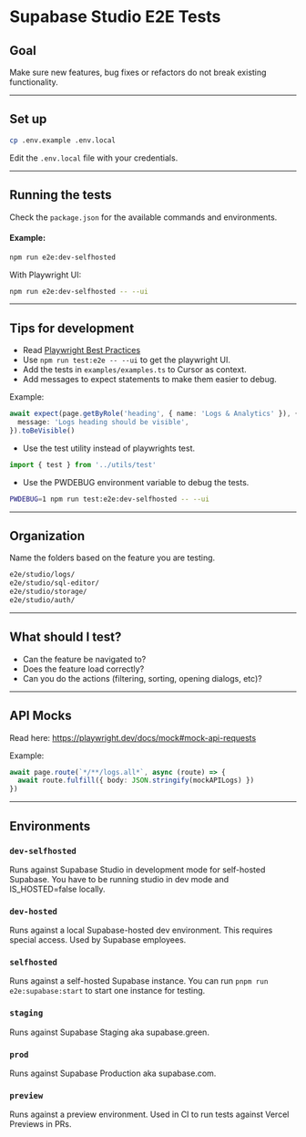 # Supabase Studio E2E Tests

## Goal

Make sure new features, bug fixes or refactors do not break existing functionality.

---

## Set up

```bash
cp .env.example .env.local
```

Edit the `.env.local` file with your credentials.

---

## Running the tests

Check the `package.json` for the available commands and environments.

#### Example:

```bash
npm run e2e:dev-selfhosted
```

With Playwright UI:

```bash
npm run e2e:dev-selfhosted -- --ui
```

---

## Tips for development

- Read [Playwright Best Practices](https://playwright.dev/docs/best-practices)
- Use `npm run test:e2e -- --ui` to get the playwright UI.
- Add the tests in `examples/examples.ts` to Cursor as context.
- Add messages to expect statements to make them easier to debug.

Example:

```ts
await expect(page.getByRole('heading', { name: 'Logs & Analytics' }), {
  message: 'Logs heading should be visible',
}).toBeVisible()
```

- Use the test utility instead of playwrights test.

```ts
import { test } from '../utils/test'
```

- Use the PWDEBUG environment variable to debug the tests.

```bash
PWDEBUG=1 npm run test:e2e:dev-selfhosted -- --ui
```

---

## Organization

Name the folders based on the feature you are testing.

```bash
e2e/studio/logs/
e2e/studio/sql-editor/
e2e/studio/storage/
e2e/studio/auth/
```

---

## What should I test?

- Can the feature be navigated to?
- Does the feature load correctly?
- Can you do the actions (filtering, sorting, opening dialogs, etc)?

---

## API Mocks

Read here: https://playwright.dev/docs/mock#mock-api-requests

Example:

```ts
await page.route(`*/**/logs.all*`, async (route) => {
  await route.fulfill({ body: JSON.stringify(mockAPILogs) })
})
```

---

## Environments

### `dev-selfhosted`

Runs against Supabase Studio in development mode for self-hosted Supabase. You have to be running studio in dev mode and IS_HOSTED=false locally.

### `dev-hosted`

Runs against a local Supabase-hosted dev environment. This requires special access. Used by Supabase employees.

### `selfhosted`

Runs against a self-hosted Supabase instance. You can run `pnpm run e2e:supabase:start` to start one instance for testing.

### `staging`

Runs against Supabase Staging aka supabase.green.

### `prod`

Runs against Supabase Production aka supabase.com.

### `preview`

Runs against a preview environment. Used in CI to run tests against Vercel Previews in PRs.
